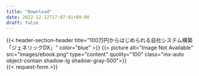 ```yaml
---
title: "Download"
date: 2022-12-22T17:07:01+09:00
draft: false
---
```


<section class="py-10 lg:py-20 bg-[url('../img/patternA.webp')] bg-cover" id="download">

<div class="px-4 flex flex-col md:flex-row gap-x-32 md:gap-x-16 lg:w-11/12 max-w-[1280px] 3xl:max-w-[1500px] mx-auto">

<div class="w-1/2">
{{< header-section-header 
    title="100万円からはじめられる自社システム構築「ジェネリックDX」"
    color="blue"
>}}
{{< picture alt="Image Not Available" src="images/ebook.png" type="content" quolity="100" class="mx-auto object-contain shadow-lg shadow-gray-500">}}
</div>


<div class="px-0 lg:w-3/5 mx-auto relative z-50">
{{< request-form >}}
</div>

</div>

</section>
